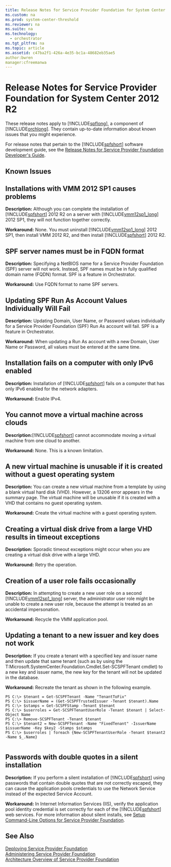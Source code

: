 ```yaml
---
title: Release Notes for Service Provider Foundation for System Center 2012 R2
ms.custom: na
ms.prod: system-center-threshold
ms.reviewer: na
ms.suite: na
ms.technology: 
  - orchestrator
ms.tgt_pltfrm: na
ms.topic: article
ms.assetid: c47ba2f1-426a-4e35-bc1a-48682eb35ae5
author:bwren
manager:cfreemanwa
---
```

# Release Notes for Service Provider Foundation for System Center 2012 R2
These release notes apply to [!INCLUDE[spflong](../../spf/Deploy/includes/spflong_md.md)], a component of [!INCLUDE[orchlong](../../orch/deploy/includes/orchlong_md.md)]. They contain up\-to\-date information about known issues that you might experience.  
  
For release notes that pertain to the [!INCLUDE[spfshort](../../spf/Deploy/includes/spfshort_md.md)] software development guide, see the [Release Notes for Service Provider Foundation Developer's Guide](http://go.microsoft.com/fwlink/p/?LinkID=263702).  
  
## Known Issues  
  
## Installations with VMM 2012 SP1 causes problems  
**Description:** Although you can complete the installation of [!INCLUDE[spfshort](../../spf/Deploy/includes/spfshort_md.md)] 2012 R2 on a server with [!INCLUDE[vmm12sp1_long](../../spf/Deploy/includes/vmm12sp1_long_md.md)] 2012 SP1, they will not function together correctly.  
  
**Workaround:** None. You must uninstall [!INCLUDE[vmm12sp1_long](../../spf/Deploy/includes/vmm12sp1_long_md.md)] 2012 SP1, then install VMM 2012 R2, and then install [!INCLUDE[spfshort](../../spf/Deploy/includes/spfshort_md.md)] 2012 R2.  
  
## SPF server names must be in FQDN format  
**Description:** Specifying a NetBIOS name for a Service Provider Foundation \(SPF\) server will not work. Instead, SPF names must be in fully qualified domain name \(FQDN\) format. SPF is a feature in Orchestrator.  
  
**Workaround:** Use FQDN format to name SPF servers.  
  
## Updating SPF Run As Account Values Individually Will Fail  
**Description:** Updating Domain, User Name, or Password values individually for a Service Provider Foundation \(SPF\) Run As account will fail. SPF is a feature in Orchestrator.  
  
**Workaround:** When updating a Run As account with a new Domain, User Name or Password, all values must be entered at the same time.  
  
## Installation fails on a computer with only IPv6 enabled  
**Description:** Installation of [!INCLUDE[spfshort](../../spf/Deploy/includes/spfshort_md.md)] fails on a computer that has only IPv6 enabled for the network adapters.  
  
**Workaround:** Enable IPv4.  
  
## You cannot move a virtual machine across clouds  
**Description:**[!INCLUDE[spfshort](../../spf/Deploy/includes/spfshort_md.md)] cannot accommodate moving a virtual machine from one cloud to another.  
  
**Workaround:** None. This is a known limitation.  
  
## A new virtual machine is unusable if it is created without a guest operating system  
**Description:** You can create a new virtual machine from a template by using a blank virtual hard disk \(VHD\). However, a 13206 error appears in the summary page. The virtual machine will be unusable if it is created with a VHD that contains no guest operating system.  
  
**Workaround:** Create the virtual machine with a guest operating system.  
  
## Creating a virtual disk drive from a large VHD results in timeout exceptions  
**Description:** Sporadic timeout exceptions might occur when you are creating a virtual disk drive with a large VHD.  
  
**Workaround:** Retry the operation.  
  
## Creation of a user role fails occasionally  
**Description:** In attempting to create a new user role on a second [!INCLUDE[vmm12sp1_long](../../spf/Deploy/includes/vmm12sp1_long_md.md)] server, the administrator user role might be unable to create a new user role, because the attempt is treated as an accidental impersonation.  
  
**Workaround:** Recycle the VMM application pool.  
  
## Updating a tenant to a new issuer and key does not work  
**Description:** If you create a tenant with a specified key and issuer name and then update that same tenant \(such as by using the T:Microsoft.SystemCenter.Foundation.Cmdlet.Set\-SCSPFTenant cmdlet\) to a new key and issuer name, the new key for the tenant will not be updated in the database.  
  
**Workaround:** Recreate the tenant as shown in the following example.  
  
```  
PS C:\> $tenant = Get-SCSPFTenant -Name "TenantToFix"  
PS C:\> $issuerName = (Get-SCSPFTrustedIssuer -Tenant $tenant).Name  
PS C:\> $stamps = Get-SCSPFStamp -Tenant $tenant  
PS C:\> $userroles = Get-SCSPFTenantUserRole -Tenant $tenant | Select-Object Name  
PS C:\> Remove-SCSPFTenant -Tenant $tenant  
PS C:\> $tenant2 = New-SCSPFTenant -Name "FixedTenant" -IssuerName $issuerName -Key $key2 -Stamps $stamps  
PS C:\> $userroles | foreach {New-SCSPFTenantUserRole -Tenant $tenant2 -Name $_.Name}  
  
```  
  
## Passwords with double quotes in a silent installation  
**Description:** If you perform a silent installation of [!INCLUDE[spfshort](../../spf/Deploy/includes/spfshort_md.md)] using passwords that contain double quotes that are not correctly escaped, they can cause the application pools credentials to use the Network Service instead of the expected Service Account.  
  
**Workaround:** In Internet Information Services \(IIS\), verify the application pool identity credential is set correctly for each of the [!INCLUDE[spfshort](../../spf/Deploy/includes/spfshort_md.md)] web services. For more information about silent installs, see [Setup Command-Line Options for Service Provider Foundation](../../spf/Deploy/Setup-Command-Line-Options-for-Service-Provider-Foundation.md).  
  
## See Also  
[Deploying Service Provider Foundation](../../spf/Deploy/Deploying-Service-Provider-Foundation.md)  
[Administering Service Provider Foundation](../../spf/Deploy/Administering-Service-Provider-Foundation.md)  
[Architecture Overview of Service Provider Foundation](../../spf/Deploy/Architecture-Overview-of-Service-Provider-Foundation.md)  
  
